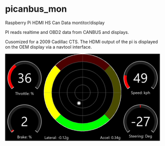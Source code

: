 # picanbus_mon
Raspberry Pi HDMI HS Can Data montitor/display

PI reads realtime and OBD2 data from CANBUS and displays.

Cusomized for a 2009 Cadillac CTS. The HDMI output of the pi is displayed on the OEM display via a navtool interface.

![GitHub Logo](/screenshots/screenshot_20200311004709.jpg)